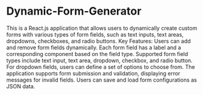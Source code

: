 # Dynamic-Form-Generator
This is a React.js application that allows users to dynamically create custom forms with various types of form fields, such as text inputs, text areas, dropdowns, checkboxes, and radio buttons.
Key Features:
Users can add and remove form fields dynamically.
Each form field has a label and a corresponding component based on the field type.
Supported form field types include text input, text area, dropdown, checkbox, and radio button.
For dropdown fields, users can define a set of options to choose from.
The application supports form submission and validation, displaying error messages for invalid fields.
Users can save and load form configurations as JSON data.

